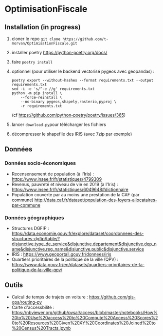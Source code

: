 # OptimisationFiscale

## Installation (in progress)
1. cloner le repo ``` git clone https://github.com/t-morvan/OptimisationFiscale.git ```
2. installer poetry https://python-poetry.org/docs/
3. faire ``` poetry install ```

4. optionnel (pour utiliser le backend vectorisé pygeos avec geopandas) : 
    ```
    poetry export --without-hashes --format requirements.txt --output requirements.txt
    sed -i -e 's/^-e //g' requirements.txt
    python -m pip install \
        --force-reinstall \
        --no-binary pygeos,shapely,rasterio,pyproj \
        -r requirements.txt
     ```  
    (cf https://github.com/python-poetry/poetry/issues/365)


5. lancer ```download.py```pour télécharger les fichiers
6. décompresser le shapefile des IRIS (avec 7zip par exemple)

## Données

### Données socio-économiques

- Recensensement de population (à l'Iris) : https://www.insee.fr/fr/statistiques/4799309
- Revenus, pauvreté et niveau de vie en 2019 (à l'Iris) : https://www.insee.fr/fr/statistiques/6049648#dictionnaire
- Population couverte par au moins une prestation de la CAF (par commune)  http://data.caf.fr/dataset/population-des-foyers-allocataires-par-commune

### Données géographiques 
- Structures DGFIP : https://data.economie.gouv.fr/explore/dataset/coordonnees-des-structures-dgfip/table/?disjunctive.type_de_service&disjunctive.departement&disjunctive.dep_name&disjunctive.reg_name&disjunctive.public&disjunctive.service
- IRIS : https://www.geoportail.gouv.fr/donnees/iris
- Quartiers prioritaires de la politique de la ville (QPV) :  https://www.data.gouv.fr/en/datasets/quartiers-prioritaires-de-la-politique-de-la-ville-qpv/


## Outils

- Calcul de temps de trajets en voiture : https://github.com/gis-ops/routing-py
- Carte d'accessbilité : https://nbviewer.org/github/pysal/access/blob/master/notebooks/How%20to%20Use%20access%20to%20Compute%20Access%20Scores%20to%20Resources%20Given%20XY%20Coordinates%20Joined%20to%20Census%20Tracts.ipynb
